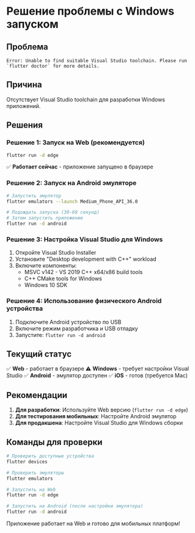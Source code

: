 # Решение проблемы с Windows запуском

## Проблема
```
Error: Unable to find suitable Visual Studio toolchain. Please run `flutter doctor` for more details.
```

## Причина
Отсутствует Visual Studio toolchain для разработки Windows приложений.

## Решения

### Решение 1: Запуск на Web (рекомендуется)
```bash
flutter run -d edge
```
✅ **Работает сейчас** - приложение запущено в браузере

### Решение 2: Запуск на Android эмуляторе
```bash
# Запустить эмулятор
flutter emulators --launch Medium_Phone_API_36.0

# Подождать запуска (30-60 секунд)
# Затем запустить приложение
flutter run -d android
```

### Решение 3: Настройка Visual Studio для Windows
1. Откройте Visual Studio Installer
2. Установите "Desktop development with C++" workload
3. Включите компоненты:
   - MSVC v142 - VS 2019 C++ x64/x86 build tools
   - C++ CMake tools for Windows
   - Windows 10 SDK

### Решение 4: Использование физического Android устройства
1. Подключите Android устройство по USB
2. Включите режим разработчика и USB отладку
3. Запустите: `flutter run -d android`

## Текущий статус

✅ **Web** - работает в браузере
⚠️ **Windows** - требует настройки Visual Studio
✅ **Android** - эмулятор доступен
✅ **iOS** - готов (требуется Mac)

## Рекомендации

1. **Для разработки**: Используйте Web версию (`flutter run -d edge`)
2. **Для тестирования мобильных**: Настройте Android эмулятор
3. **Для продакшена**: Настройте Visual Studio для Windows сборки

## Команды для проверки

```bash
# Проверить доступные устройства
flutter devices

# Проверить эмуляторы
flutter emulators

# Запустить на Web
flutter run -d edge

# Запустить на Android (после настройки эмулятора)
flutter run -d android
```

Приложение работает на Web и готово для мобильных платформ! 